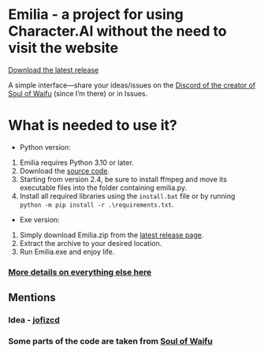 # Emilia - a project for using Character.AI without the need to visit the website
[Download the latest release](https://github.com/Kajitsy/Emilia/releases/latest)

A simple interface—share your ideas/issues on the [Discord of the creator of Soul of Waifu](https://discord.gg/6UvYzBKCZK) (since I’m there) or in Issues.

# What is needed to use it?
- Python version:
1. Emilia requires Python 3.10 or later.
2. Download the [source code](https://github.com/Kajitsy/Emilia/archive/refs/heads/emilia.zip).
3. Starting from version 2.4, be sure to install ffmpeg and move its executable files into the folder containing emilia.py.
4. Install all required libraries using the `install.bat` file or by running `python -m pip install -r .\requirements.txt`.
- Exe version:
1. Simply download Emilia.zip from the [latest release page](https://github.com/Kajitsy/Emilia/releases/latest).
2. Extract the archive to your desired location.
3. Run Emilia.exe and enjoy life.

### [More details on everything else here](https://github.com/Kajitsy/Emilia/wiki/%D0%A3%D1%81%D1%82%D0%B0%D0%BD%D0%BE%D0%B2%D0%BA%D0%B0-&-%D0%98%D1%81%D0%BF%D0%BE%D0%BB%D1%8C%D0%B7%D0%BE%D0%B2%D0%B0%D0%BD%D0%B8%D0%B5)

## Mentions
### Idea - [jofizcd](https://github.com/jofizcd)
### Some parts of the code are taken from [Soul of Waifu](https://github.com/jofizcd/Soul-of-Waifu)
